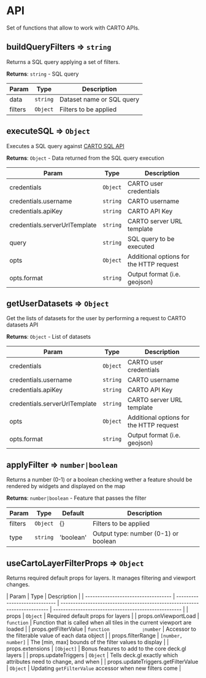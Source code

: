 # API

Set of functions that allow to work with CARTO APIs.

## buildQueryFilters ⇒ <code>string</code>

Returns a SQL query applying a set of filters.

**Returns**: <code>string</code> - SQL query

| Param   | Type                | Description               |
| ------- | ------------------- | ------------------------- |
| data    | <code>string</code> | Dataset name or SQL query |
| filters | <code>Object</code> | Filters to be applied     |

## executeSQL ⇒ <code>Object</code>

Executes a SQL query against [CARTO SQL API](https://carto.com/developers/sql-api/)

**Returns**: <code>Object</code> - Data returned from the SQL query execution

| Param                         | Type                | Description                             |
| ----------------------------- | ------------------- | --------------------------------------- |
| credentials                   | <code>Object</code> | CARTO user credentials                  |
| credentials.username          | <code>string</code> | CARTO username                          |
| credentials.apiKey            | <code>string</code> | CARTO API Key                           |
| credentials.serverUrlTemplate | <code>string</code> | CARTO server URL template               |
| query                         | <code>string</code> | SQL query to be executed                |
| opts                          | <code>Object</code> | Additional options for the HTTP request |
| opts.format                   | <code>string</code> | Output format (i.e. geojson)            |

## getUserDatasets ⇒ <code>Object</code>

Get the lists of datasets for the user by performing a request to CARTO datasets API

**Returns**: <code>Object</code> - List of datasets

| Param                         | Type                | Description                             |
| ----------------------------- | ------------------- | --------------------------------------- |
| credentials                   | <code>Object</code> | CARTO user credentials                  |
| credentials.username          | <code>string</code> | CARTO username                          |
| credentials.apiKey            | <code>string</code> | CARTO API Key                           |
| credentials.serverUrlTemplate | <code>string</code> | CARTO server URL template               |
| opts                          | <code>Object</code> | Additional options for the HTTP request |
| opts.format                   | <code>string</code> | Output format (i.e. geojson)            |

## applyFilter ⇒ <code>number|boolean</code>

Returns a number (0-1) or a boolean checking wether a feature should be rendered by widgets and displayed on the map

**Returns**: <code>number|boolean</code> - Feature that passes the filter

| Param   | Type                | Default   | Description                          |
| ------- | ------------------- | --------- | ------------------------------------ |
| filters | <code>Object</code> | {}        | Filters to be applied                |
| type    | <code>string</code> | 'boolean' | Output type: number (0-1) or boolean |

## useCartoLayerFilterProps ⇒ <code>Object</code>

Returns required default props for layers. It manages filtering and viewport changes.

| Param                               | Type                          | Description                                                               |
| ----------------------------------- | ----------------------------- | ------------------------------------------------------------------------- | ---------------------------------------------------- |
| props                               | <code>Object</code>           | Required default props for layers                                         |
| props.onViewportLoad                | <code>function</code>         | Function that is called when all tiles in the current viewport are loaded |
| props.getFilterValue                | <code>function`               | `number</code>                                                            | Accessor to the filterable value of each data object |
| props.filterRange                   | <code>[number, number]</code> | The [min, max] bounds of the filter values to display                     |
| props.extensions                    | <code>[Object]</code>         | Bonus features to add to the core deck.gl layers                          |
| props.updateTriggers                | <code>Object</code>           | Tells deck.gl exactly which attributes need to change, and when           |
| props.updateTriggers.getFilterValue | <code>Object</code>           | Updating `getFilterValue` accessor when new filters come                  |
